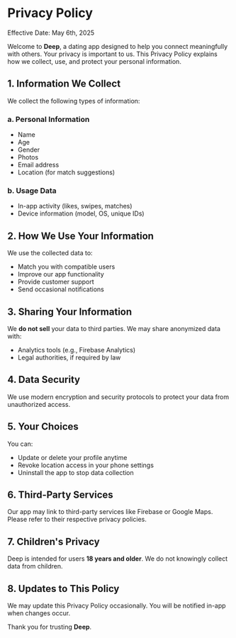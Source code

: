 # Privacy Policy

Effective Date: May 6th, 2025

Welcome to **Deep**, a dating app designed to help you connect meaningfully with others. Your privacy is important to us. This Privacy Policy explains how we collect, use, and protect your personal information.

## 1. Information We Collect

We collect the following types of information:

### a. Personal Information
- Name
- Age
- Gender
- Photos
- Email address
- Location (for match suggestions)

### b. Usage Data
- In-app activity (likes, swipes, matches)
- Device information (model, OS, unique IDs)

## 2. How We Use Your Information

We use the collected data to:
- Match you with compatible users
- Improve our app functionality
- Provide customer support
- Send occasional notifications

## 3. Sharing Your Information

We **do not sell** your data to third parties. We may share anonymized data with:
- Analytics tools (e.g., Firebase Analytics)
- Legal authorities, if required by law

## 4. Data Security

We use modern encryption and security protocols to protect your data from unauthorized access.

## 5. Your Choices

You can:
- Update or delete your profile anytime
- Revoke location access in your phone settings
- Uninstall the app to stop data collection

## 6. Third-Party Services

Our app may link to third-party services like Firebase or Google Maps. Please refer to their respective privacy policies.

## 7. Children's Privacy

Deep is intended for users **18 years and older**. We do not knowingly collect data from children.

## 8. Updates to This Policy

We may update this Privacy Policy occasionally. You will be notified in-app when changes occur.

Thank you for trusting **Deep**.
